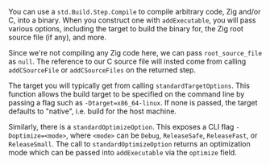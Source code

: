 You can use a `std.Build.Step.Compile` to compile arbitrary code, Zig and/or C, into a binary.
When you construct one with `addExecutable`, you will pass various options, including the target
to build the binary for, the Zig root source file (if any), and more.

Since we're not compiling any Zig code here, we can pass `root_source_file` as `null`. The reference
to our C source file will insted come from calling `addCSourceFile` or `addCSourceFiles` on the
returned step.

The target you will typically get from calling `standardTargetOptions`. This function allows the
build target to be specified on the command line by passing a flag such as `-Dtarget=x86_64-linux`.
If none is passed, the target defaults to "native", i.e. build for the host machine.

Similarly, there is a `standardOptimizeOption`. This exposes a CLI flag `-Doptimize=<mode>`, where
`<mode>` can be `Debug`, `ReleaseSafe`, `ReleaseFast`, or `ReleaseSmall`. The call to
`standardOptimizeOption` returns an optimization mode which can be passed into `addExecutable`
via the `optimize` field.
